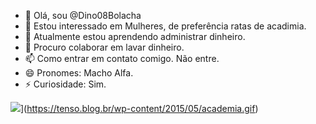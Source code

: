 - 👋 Olá, sou @Dino08Bolacha
- 👀 Estou interessado em Mulheres, de preferência ratas de acadimia.
- 🌱 Atualmente estou aprendendo administrar dinheiro.
- 💞️ Procuro colaborar em lavar dinheiro.
- 📫 Como entrar em contato comigo. Não entre.
- 😄 Pronomes: Macho Alfa.
- ⚡ Curiosidade: Sim.

![]([https://www.google.com/url?sa=i&url=https%3A%2F%2Ftenso.blog.br%2Feu-na-academia-2%2F&psig=AOvVaw3vPFgWi-ypYF7BA8ESANOm&ust=1732370733203000&source=images&cd=vfe&opi=89978449&ved=0CBMQjRxqFwoTCLCqyIOO8IkDFQAAAAAdAAAAABBI)](https://tenso.blog.br/wp-content/2015/05/academia.gif)
